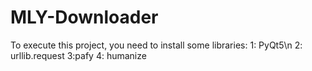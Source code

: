 # MLY-Downloader
To execute this project, you need to install some libraries:
   1: PyQt5\n
   2: urllib.request
   3:pafy
   4: humanize
   
